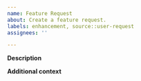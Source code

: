 ```yaml
---
name: Feature Request
about: Create a feature request.
labels: enhancement, source::user-request
assignees: ''

---
```


**Description**
<!-- Describe the feature that you would like to see implemented. -->

**Additional context**
<!-- Add any other context about the feature request here. -->

